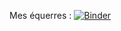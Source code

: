 Mes équerres : 
[![Binder](https://mybinder.org/badge.svg)](https://mybinder.org/v2/gh/ECaMorlaix-TSI-1718/RDM/master?filepath=EquerreKillan)
